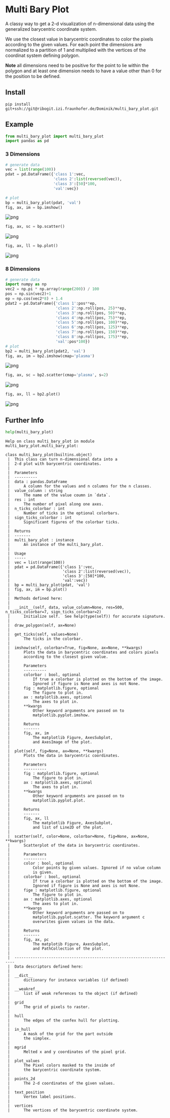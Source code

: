 
# Multi Bary Plot

A classy way to get a 2-d visualization of n-dimensional data using the generalized barycentric coordinate system.

We use the closest value in barycentric coordinates to color the pixels according to the given values. For each point the dimensions are normalized to a partition of 1 and multiplied with the vertices of the coordinat system defining polygon.

**Note** all dimensions need to be positive for the point to lie within the polygon and at least one dimension needs to have a value other than 0 for the position to be defined.

## Install

```
pip install git+ssh://git@ribogit.izi.fraunhofer.de/Dominik/multi_bary_plot.git
```

## Example


```python
from multi_bary_plot import multi_bary_plot
import pandas as pd
```

### 3 Dimensions


```python
# generate data
vec = list(range(100))
pdat = pd.DataFrame({'class 1':vec,
                     'class 2':list(reversed(vec)),
                     'class 3':[50]*100,
                     'val':vec})

# plot
bp = multi_bary_plot(pdat, 'val')
fig, ax, im = bp.imshow()
```


![png](README_files/README_3_0.png)



```python
fig, ax, sc = bp.scatter()
```


![png](README_files/README_4_0.png)



```python
fig, ax, ll = bp.plot()
```


![png](README_files/README_5_0.png)


### 8 Dimensions


```python
# generate data
import numpy as np
vec2 = np.pi * np.array(range(200)) / 100
pos = np.sin(vec2)+1
ep = np.cos(vec2*8) + 1.4
pdat2 = pd.DataFrame({'class 1':pos**ep,
                      'class 2':np.roll(pos, 25)**ep,
                      'class 3':np.roll(pos, 50)**ep,
                      'class 4':np.roll(pos, 75)**ep,
                      'class 5':np.roll(pos, 100)**ep,
                      'class 6':np.roll(pos, 125)**ep,
                      'class 7':np.roll(pos, 150)**ep,
                      'class 8':np.roll(pos, 175)**ep,
                      'val':pos*100})
# plot
bp2 = multi_bary_plot(pdat2, 'val')
fig, ax, im = bp2.imshow(cmap='plasma')
```


![png](README_files/README_7_0.png)



```python
fig, ax, sc = bp2.scatter(cmap='plasma', s=2)
```


![png](README_files/README_8_0.png)



```python
fig, ax, ll = bp2.plot()
```


![png](README_files/README_9_0.png)


## Further Info


```python
help(multi_bary_plot)
```

    Help on class multi_bary_plot in module multi_bary_plot.multi_bary_plot:
    
    class multi_bary_plot(builtins.object)
     |  This class can turn n-dimensional data into a
     |  2-d plot with barycentric coordinates.
     |  
     |  Parameters
     |  ----------
     |  data : pandas.DataFrame
     |      A column for the values and n columns for the n classes.
     |  value_column : string
     |      The name of the value coumn in `data`.
     |  res : int
     |      The number of pixel along one axes.
     |  n_ticks_colorbar : int
     |      Number of ticks in the optional colorbars.
     |  sign_ticks_colorbar : int
     |      Significant figures of the colorbar ticks.
     |  
     |  Returns
     |  -------
     |  multi_bary_plot : instance
     |      An instance of the multi_bary_plot.
     |  
     |  Usage
     |  -----
     |  vec = list(range(100))
     |  pdat = pd.DataFrame({'class 1':vec,
     |                       'class 2':list(reversed(vec)),
     |                       'class 3':[50]*100,
     |                       'val':vec})
     |  bp = multi_bary_plot(pdat, 'val')
     |  fig, ax, im = bp.plot()
     |  
     |  Methods defined here:
     |  
     |  __init__(self, data, value_column=None, res=500, n_ticks_colorbar=7, sign_ticks_colorbar=2)
     |      Initialize self.  See help(type(self)) for accurate signature.
     |  
     |  draw_polygon(self, ax=None)
     |  
     |  get_ticks(self, values=None)
     |      The ticks in the colorbar.
     |  
     |  imshow(self, colorbar=True, fig=None, ax=None, **kwargs)
     |      Plots the data in barycentric coordinates and colors pixels
     |      according to the closest given value.
     |      
     |      Parameters
     |      ----------
     |      colorbar : bool, optional
     |          If true a colorbar is plotted on the bottom of the image.
     |          Ignored if figure is None and axes is not None.
     |      fig : matplotlib.figure, optional
     |          The figure to plot in.
     |      ax : matplotlib.axes, optional
     |          The axes to plot in.
     |      **kwargs
     |          Other keyword arguments are passed on to
     |          matplotlib.pyplot.imshow.
     |      
     |      Returns
     |      -------
     |      fig, ax, im
     |          The matplotlib Figure, AxesSubplot,
     |          and AxesImage of the plot.
     |  
     |  plot(self, fig=None, ax=None, **kwargs)
     |      Plots the data in barycentric coordinates.
     |      
     |      Parameters
     |      ----------
     |      fig : matplotlib.figure, optional
     |          The figure to plot in.
     |      ax : matplotlib.axes, optional
     |          The axes to plot in.
     |      **kwargs
     |          Other keyword arguments are passed on to
     |          matplotlib.pyplot.plot.
     |      
     |      Returns
     |      -------
     |      fig, ax, ll
     |          The matplotlib Figure, AxesSubplot,
     |          and list of Line2D of the plot.
     |  
     |  scatter(self, color=None, colorbar=None, fig=None, ax=None, **kwargs)
     |      Scatterplot of the data in barycentric coordinates.
     |      
     |      Parameters
     |      ----------
     |      color : bool, optional
     |          Color points by given values. Ignored if no value column
     |          is given.
     |      colorbar : bool, optional
     |          If true a colorbar is plotted on the bottom of the image.
     |          Ignored if figure is None and axes is not None.
     |      fige : matplotlib.figure, optional
     |          The figure to plot in.
     |      ax : matplotlib.axes, optional
     |          The axes to plot in.
     |      **kwargs
     |          Other keyword arguments are passed on to
     |          matplotlib.pyplot.scatter. The keyword argument c
     |          overwrites given values in the data.
     |      
     |      Returns
     |      -------
     |      fig, ax, pc
     |          The matplotib Figure, AxesSubplot,
     |          and PathCollection of the plot.
     |  
     |  ----------------------------------------------------------------------
     |  Data descriptors defined here:
     |  
     |  __dict__
     |      dictionary for instance variables (if defined)
     |  
     |  __weakref__
     |      list of weak references to the object (if defined)
     |  
     |  grid
     |      The grid of pixels to raster.
     |  
     |  hull
     |      The edges of the confex hull for plotting.
     |  
     |  in_hull
     |      A mask of the grid for the part outside
     |      the simplex.
     |  
     |  mgrid
     |      Melted x and y coordinates of the pixel grid.
     |  
     |  plot_values
     |      The Pixel colors masked to the inside of
     |      the barycentric coordinate system.
     |  
     |  points_2d
     |      The 2-d coordinates of the given values.
     |  
     |  text_position
     |      Vertex label positions.
     |  
     |  vertices
     |      The vertices of the barycentric coordinate system.
    

